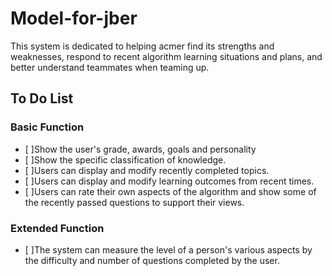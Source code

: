 # Model-for-jber
This system is dedicated to helping acmer find its strengths and weaknesses, respond to recent algorithm learning situations and plans, and better understand teammates when teaming up.
## To Do List
### Basic Function
- [ ]Show the user's grade, awards, goals and personality
- [ ]Show the specific classification of knowledge.
- [ ]Users can display and modify recently completed topics.
- [ ]Users can display and modify learning outcomes from recent times.
- [ ]Users can rate their own aspects of the algorithm and show some of the recently passed questions to support their views.
### Extended Function
- [ ]The system can measure the level of a person's various aspects by the difficulty and number of questions completed by the user.
